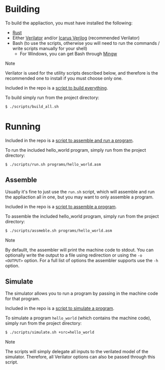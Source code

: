 # Building

To build the appliaction, you must have installed the following:
- [Rust](https://www.rust-lang.org/)
- Either [Verilator](https://www.veripool.org/verilator/) and/or [Icarus Verilog](https://steveicarus.github.io/iverilog/) (recommended Verilator)
- Bash (to use the scripts, otherwise you will need to run the commands / write scripts manually for your shell)
  - For Windows, you can get Bash through [Mingw](https://www.mingw-w64.org/)
    
> [!NOTE]
> Verilator is used for the utility scripts described below, and therefore is the recommended one to install if you must choose only one.
 
Included in the repo is a [script to build everything](../scripts/build_all.sh).

To build simply run from the project directory:

```bash
$ ./scripts/build_all.sh
```

# Running

Included in the repo is a [script to assemble and run a program](../scripts/run.sh).

To run the included hello_world program, simply run from the project directory:

```bash
$ ./scripts/run.sh programs/hello_world.asm
```

## Assemble

Usually it's fine to just use the `run.sh` script, which will assemble and run the appliaction all in one, but you may want to only assemble a program.

Included in the repo is a [script to assemble a program](../scripts/assemble.sh).

To assemble the included hello_world program, simply run from the project directory:

```bash
$ ./scripts/assmeble.sh programs/hello_world.asm
```
> [!NOTE]  
> By defaullt, the assembler will print the machine code to stdout. You can optionally write the output to a file using redirection or using the `-o <OUTPUT>` option. For a full list of options the assembler supports use the `-h` option.

## Simulate

The simulator allows you to run a program by passing in the machine code for that program.

Included in the repo is a [script to simulate a program](../scripts/simulate.sh).

To simulate a program `hello_world` (which contains the machine code), simply run from the project directory:

```bash
$ ./scripts/simulate.sh +src=hello_world
```

> [!NOTE]  
> The scripts will simply delegate all inputs to the verilated model of the simulator. Therefore, all Verilator options can also be passed through this script.
